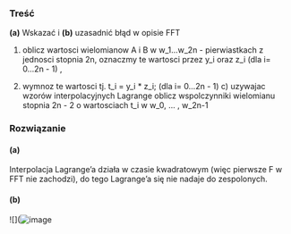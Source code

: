 ### Treść
**(a)** Wskazać i **(b)** uzasadnić błąd w opisie FFT

1. oblicz wartosci wielomianow A i B w w_1...w_2n - pierwiastkach z jednosci stopnia 2n,
oznaczmy te wartosci przez y_i oraz z_i (dla i= 0...2n - 1) ,

2. wymnoz te wartosci tj. t_i = y_i * z_i; (dla i= 0...2n - 1)
c) uzywajac wzorów interpolacyjnych Lagrange oblicz wspolczynniki wielomianu stopnia
2n - 2 o wartosciach t_i w w_0, ... , w_2n-1

### Rozwiązanie
#### (a)
Interpolacja Lagrange’a działa w czasie kwadratowym (więc pierwsze F w FFT nie zachodzi), do tego Lagrange’a się nie nadaje do zespolonych.

#### (b)

![](![image](https://user-images.githubusercontent.com/11476062/62936803-09af3980-bdcb-11e9-9a67-42b3df4d94b1.png)

